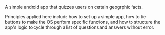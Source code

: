 A simple android app that quizzes users on certain geogrphic facts. 

Principles applied here include how to set up a simple app, how to tie buttons to make the OS perform specific functions, and how to structure the app's logic to cycle through a list of questions and answers without error.  
